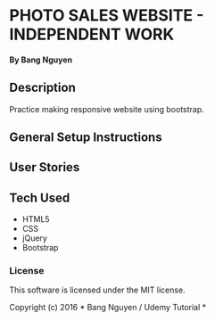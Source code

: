 # PHOTO SALES WEBSITE - INDEPENDENT WORK
#### By Bang Nguyen

## Description
Practice making responsive website using bootstrap.

## General Setup Instructions


## User Stories


## Tech Used

* HTML5
* CSS
* jQuery
* Bootstrap

### License

This software is licensed under the MIT license.

Copyright (c) 2016 * Bang Nguyen / Udemy Tutorial *
